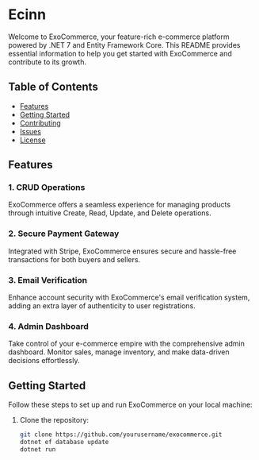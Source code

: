 # Ecinn

Welcome to ExoCommerce, your feature-rich e-commerce platform powered by .NET 7 and Entity Framework Core. This README provides essential information to help you get started with ExoCommerce and contribute to its growth.

## Table of Contents

- [Features](#features)
- [Getting Started](#getting-started)
- [Contributing](#contributing)
- [Issues](#issues)
- [License](#license)

## Features

### 1. CRUD Operations

ExoCommerce offers a seamless experience for managing products through intuitive Create, Read, Update, and Delete operations.

### 2. Secure Payment Gateway

Integrated with Stripe, ExoCommerce ensures secure and hassle-free transactions for both buyers and sellers.

### 3. Email Verification

Enhance account security with ExoCommerce's email verification system, adding an extra layer of authenticity to user registrations.

### 4. Admin Dashboard

Take control of your e-commerce empire with the comprehensive admin dashboard. Monitor sales, manage inventory, and make data-driven decisions effortlessly.

## Getting Started

Follow these steps to set up and run ExoCommerce on your local machine:

1. Clone the repository:

   ```bash
   git clone https://github.com/yourusername/exocommerce.git
   dotnet ef database update
   dotnet run


   

